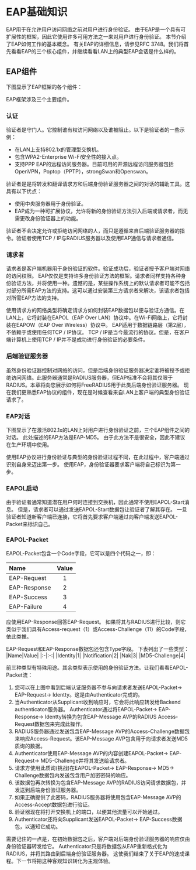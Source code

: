 # EAP基础知识

EAP用于在允许用户访问网络之前对用户进行身份验证。 由于EAP是一个具有可扩展性的框架，因此它使用许多可用方法之一来对用户进行身份验证。 本节介绍了EAP如何工作的基本概念。 有关EAP的详细信息，请参见RFC 3748。我们将首先看看EAP的三个核心组件，并继续看看LAN上的典型EAP会话是什么样的。

## EAP组件
下图显示了EAP框架的各个组件：

EAP框架涉及三个主要组件。

### 认证
验证者是守门人。它控制谁有权访问网络以及谁被阻止。以下是验证者的一些示例：
+ 在LAN上支持802.1x的管理型交换机。
+ 包含WPA2-Enterprise Wi-Fi安全性的接入点。
+ 支持PPP EAP的远程访问服务器。目前可用的开源远程访问服务器包括OpenVPN，Poptop（PPTP），strongSwan和Openswan。

验证者是是将转发和翻译请求方和后端身份验证服务器之间的对话的辅助工具。这具有以下优点：
+ 使用中央服务器用于身份验证。
+ EAP成为一种可扩展协议，允许将新的身份验证方法引入后端或请求者，而无需更改身份验证器上的功能。

验证者不会决定允许或拒绝访问网络的人，而只是遵循来自后端验证服务器的指令。验证者使用TCP / IP与RADIUS服务器以及使用EAP通信与请求者通信。


### 请求者
请求者是客户端机器用于身份验证的软件。验证成功后，验证者授予客户端对网络的访问权限。 EAP仅仅是支持许多身份验证方法的框架。请求者同样支持各种身份验证方法，并将使用一种。遗憾的是，某些操作系统上的默认请求者可能不包括对部分所需EAP方法的支持。这可以通过安装第三方请求者来解决，该请求者包括对所需EAP方法的支持。

使用请求方的网络类型将确定请求方如何封装EAP数据包以便与验证方通信。在LAN上，它将封装在EAPOL（EAP Over LAN）协议中。在Wi-Fi网络上，它将封装在EAPOW（EAP Over Wireless）协议中。 EAP适用于数据链路层（第2层），不依赖于或使用任何TCP / IP协议。 TCP / IP是当今最流行的协议。但是，在客户端计算机上使用TCP / IP并不是成功进行身份验证的必要条件。
### 后端验证服务器
虽然身份验证器控制对网络的访问，但是后端身份验证服务器决定谁将被授予或拒绝访问网络。此服务器通常是RADIUS服务器，但EAP标准不会将其仅限于RADIUS。本章将向您展示如何将FreeRADIUS用于此类后端身份验证服务器。
现在我们更熟悉EAP协议的组件，现在是时候查看来自LAN上客户端的典型身份验证请求了。

### EAP对话
下图显示了在激活802.1x的LAN上对用户进行身份验证之前，三个EAP组件之间的对话。 此处描述的EAP方法是EAP-MD5。 由于此方法不是很安全，因此不建议在生产环境中使用。

使用EAP协议进行身份验证与典型的身份验证过程不同，在此过程中，客户端通过识别自身来迈出第一步。 使用EAP，身份验证器要求客户端将自己标识为第一步。

### EAPOL启动

由于验证者通常知道潜在用户何时连接到交换机，因此通常不使用EAPOL-Start消息。 但是，请求者可以通过发送EAPOL-Start数据包让验证者了解其存在。
一旦验证者知道新客户端已连接，它将首先要求客户端通过向客户端发送EAPOL-Packet来标识自己。

### EAPOL-Packet
EAPOL-Packet包含一个Code字段，它可以是四个代码之一，即：

|Name|Value|
|:-|:-:|
|EAP-Request|1|
|EAP-Response|2|
|EAP-Success|3|
|EAP-Failure|4|

应使用EAP-Response回答EAP-Request。 如果将其与RADIUS进行比较，则它类似于我们具有Access-request（1）或Access-Challenge（11）的Code字段，依此类推。

EAP-Request和EAP-Response数据包还包含Type字段。 下表列出了一些类型：
|Name|Value|
|:-|:-:|
|Identity|1|
|Notification|2|
|Nak|3|
|MD5-Challenge|4|

前三种类型有特殊用途。其余类型表示使用的身份验证方法。让我们看看EAPOL-Packet流：
1. 您可以在上图中看到后端认证服务器不参与向请求者发送EAPOL-Packet-> EAP-Request-> Identty。这是由Authenticator完成的。
2. 当Authenticator从Supplicant收到响应时，它会将此响应转发给Backend authenticaton服务器。 Authenticator通过将EAPOL-Packet-> EAP-Response-> Identty转换为包含EAP-Message AVP的RADIUS Access-Request数据包来完成此操作。
3. RADIUS服务器通过发送包含EAP-Message AVP的Access-Challenge数据包来响应Access-Request。该EAP-Message AVP包含用于向请求者发送MD5质询的数据。
4. Authenticator使用EAP-Message AVP的内容创建EAPOL-Packet-> EAP-Request-> MD5-Challenge并将其发送给请求者。
5. 请求方使用此质询(挑战)在EAPOL-Packet-> EAP-Response-> MD5-> Challenge数据包内发送包含用户加密密码的响应。
6. 该数据包再次转换为包含EAP-Message AVP的RADIUS访问请求数据包，并发送到后端身份验证服务器。
7. 如果正确提供了此密码，RADIUS服务器将使用包含EAP-Message AVP的Access-Accept数据包进行验证。
8. 验证器现在将打开交换机上的端口，以便其他流量可以开始通过。
9. Authenticator还将向Supplicant发送EAPOL-Packet-> EAP-Success数据包，以通知它成功。

需要记住的一点是，在初始数据包之后，客户端对后端身份验证服务器的响应仅由身份验证器转发给它。
Authenticator只是将数据包从EAP重新格式化为RADIUS，并将其路由到后端身份验证服务器。
这使我们结束了关于EAP的速成课程。下一节将把这种客观知识转化为主观体验。

















